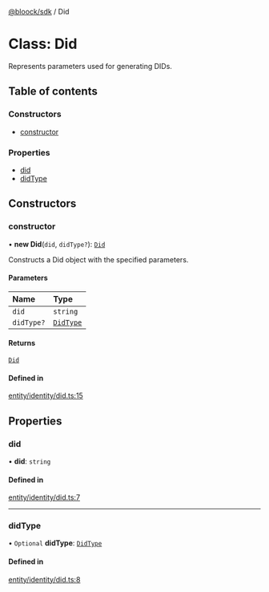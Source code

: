 [@bloock/sdk](../index.md) / Did

# Class: Did

Represents parameters used for generating DIDs.

## Table of contents

### Constructors

- [constructor](Did.md#constructor)

### Properties

- [did](Did.md#did)
- [didType](Did.md#didtype)

## Constructors

### constructor

• **new Did**(`did`, `didType?`): [`Did`](Did.md)

Constructs a Did object with the specified parameters.

#### Parameters

| Name | Type |
| :------ | :------ |
| `did` | `string` |
| `didType?` | [`DidType`](DidType.md) |

#### Returns

[`Did`](Did.md)

#### Defined in

[entity/identity/did.ts:15](https://github.com/bloock/bloock-sdk/blob/9affaa1/languages/js/src/entity/identity/did.ts#L15)

## Properties

### did

• **did**: `string`

#### Defined in

[entity/identity/did.ts:7](https://github.com/bloock/bloock-sdk/blob/9affaa1/languages/js/src/entity/identity/did.ts#L7)

___

### didType

• `Optional` **didType**: [`DidType`](DidType.md)

#### Defined in

[entity/identity/did.ts:8](https://github.com/bloock/bloock-sdk/blob/9affaa1/languages/js/src/entity/identity/did.ts#L8)
